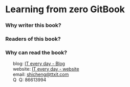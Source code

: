 # Learning from zero GitBook
### Why writer this book?
### Readers of this book?
### Why can read the book?
&nbsp;&nbsp;&nbsp;&nbsp;&nbsp;&nbsp;blog: [IT every day - Blog](http://blog.ttxit.com)<br/>
&nbsp;&nbsp;&nbsp;&nbsp;&nbsp;&nbsp;website: [IT every day - website](http://www.ttxit.com)<br/>
&nbsp;&nbsp;&nbsp;&nbsp;&nbsp;&nbsp;email: shicheng@ttxit.com<br/>
&nbsp;&nbsp;&nbsp;&nbsp;&nbsp;&nbsp;Q&nbsp;&nbsp;Q: 86613994
